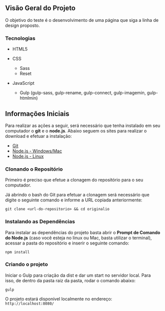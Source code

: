 ## Visão Geral do Projeto
O objetivo do teste é o desenvolvimento de uma página que siga a linha de design proposto.

### Tecnologias
- HTML5

- CSS
  - Sass
  - Reset

- JavaScript
  - Gulp (gulp-sass, gulp-rename, gulp-connect, gulp-imagemin, gulp-htmlmin)
 
 ## Informações Iniciais
Para realizar as ações a seguir, será necessário que tenha instalado em seu computador o **git** e o **node.js**. Abaixo seguem os sites para realizar o download e efetuar a instalação:
- [Git](https://git-scm.com/downloads)
- [Node.js - Windows/Mac](https://nodejs.org/en/download/)
- [Node.js - Linux](https://nodejs.org/en/download/package-manager/)

### Clonando o Repositório
Primeiro é preciso que efetue a clonagem do repositório para o seu computador.

Já abrindo o bash do Git para efetuar a clonagem será necessário que digite o seguinte comando e informe a URL copiada anteriormente:
``` git
git clone <url-do-repositorio> && cd originalio
```

### Instalando as Dependências
Para instalar as dependências do projeto basta abrir o **Prompt de Comando do Node.js** (caso você esteja no linux ou Mac, basta utilizar o terminal), acessar a pasta do repositório e inserir o seguinte comando:
``` node
npm install
```

### Criando o projeto

Iniciar o Gulp para criação da dist e dar um start no servidor local. Para isso, de dentro da pasta raiz da pasta, rodar o comando abaixo:

```
gulp
```
O projeto estará disponível localmente no endereço: `` http://localhost:8080/`` 